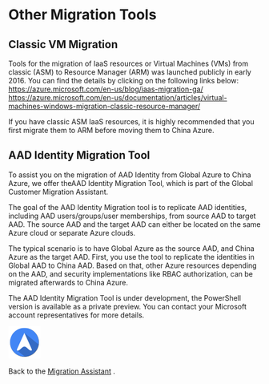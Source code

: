 <properties
	pageTitle="Global Customer Playbook other-migration-tools"
	description="Global Customer Playbook other-migration-tools"
	services="global-customer-playbook"
	documentationCenter=""
	authors="jtong"
	manager="edwinc"
	editor=""
	tags="global-customer-playbook"/>

<tags
	ms.service="global-customer-playbook"
	ms.workload=""
	ms.tgt_pltfrm=""
	ms.devlang="na"
	ms.topic="article"
	ms.date="11/21/2016"
	wacn.date="11/21/2016"
	wacn.lang=”en” 
	ms.author="jtong"/>


# Other Migration Tools

## Classic VM Migration

Tools for the migration of IaaS resources or Virtual Machines (VMs) from classic (ASM) to Resource Manager (ARM) was launched publicly in early 2016. You can find the details by clicking on the following links below:
https://azure.microsoft.com/en-us/blog/iaas-migration-ga/
https://azure.microsoft.com/en-us/documentation/articles/virtual-machines-windows-migration-classic-resource-manager/
 
If you have classic ASM IaaS resources, it is highly recommended that you first migrate them to ARM before moving them to China Azure.

## AAD Identity Migration Tool

To assist you on the migration of AAD Identity from Global Azure to China Azure, we offer theAAD Identity Migration Tool, which is part of the Global Customer Migration Assistant.
 
The goal of the AAD Identity Migration tool is to replicate AAD identities, including AAD users/groups/user memberships, from source AAD to target AAD. The source AAD and the target AAD can either be located on the same Azure cloud or separate Azure clouds. 
 
The typical scenario is to have Global Azure as the source AAD, and China Azure as the target AAD. First, you use the tool to replicate the identities in Global AAD to China AAD.  Based on that, other Azure resources depending on the AAD, and security implementations like RBAC authorization, can be migrated afterwards to China Azure.
 
The AAD Identity Migration Tool is under development, the PowerShell version is available as a private preview. You can contact your Microsoft account representatives for more details.

![navigation](/solutions/global-customer/media/navigation.png)

Back to the [Migration Assistant](/solutions/global-customer/migration-assistant/) .
